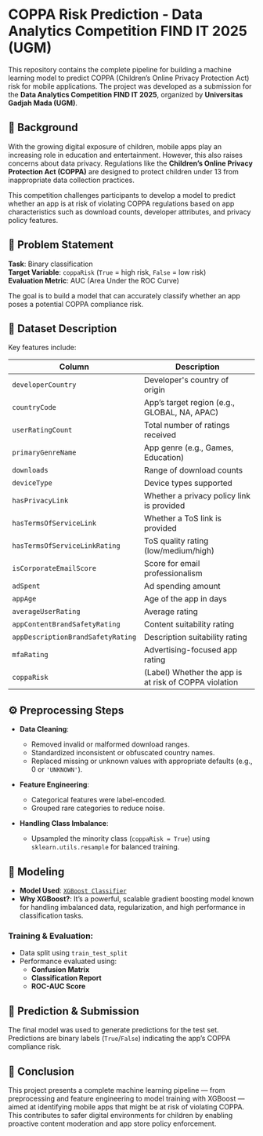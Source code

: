 # COPPA Risk Prediction - Data Analytics Competition FIND IT 2025 (UGM)

This repository contains the complete pipeline for building a machine learning model to predict COPPA (Children’s Online Privacy Protection Act) risk for mobile applications. The project was developed as a submission for the **Data Analytics Competition FIND IT 2025**, organized by **Universitas Gadjah Mada (UGM)**.

## 🧠 Background

With the growing digital exposure of children, mobile apps play an increasing role in education and entertainment. However, this also raises concerns about data privacy. Regulations like the **Children’s Online Privacy Protection Act (COPPA)** are designed to protect children under 13 from inappropriate data collection practices.

This competition challenges participants to develop a model to predict whether an app is at risk of violating COPPA regulations based on app characteristics such as download counts, developer attributes, and privacy policy features.

## 🎯 Problem Statement

**Task**: Binary classification  
**Target Variable**: `coppaRisk` (`True` = high risk, `False` = low risk)  
**Evaluation Metric**: AUC (Area Under the ROC Curve)

The goal is to build a model that can accurately classify whether an app poses a potential COPPA compliance risk.

## 📁 Dataset Description

Key features include:

| Column | Description |
|--------|-------------|
| `developerCountry` | Developer's country of origin |
| `countryCode` | App’s target region (e.g., GLOBAL, NA, APAC) |
| `userRatingCount` | Total number of ratings received |
| `primaryGenreName` | App genre (e.g., Games, Education) |
| `downloads` | Range of download counts |
| `deviceType` | Device types supported |
| `hasPrivacyLink` | Whether a privacy policy link is provided |
| `hasTermsOfServiceLink` | Whether a ToS link is provided |
| `hasTermsOfServiceLinkRating` | ToS quality rating (low/medium/high) |
| `isCorporateEmailScore` | Score for email professionalism |
| `adSpent` | Ad spending amount |
| `appAge` | Age of the app in days |
| `averageUserRating` | Average rating |
| `appContentBrandSafetyRating` | Content suitability rating |
| `appDescriptionBrandSafetyRating` | Description suitability rating |
| `mfaRating` | Advertising-focused app rating |
| `coppaRisk` | (Label) Whether the app is at risk of COPPA violation |

## ⚙️ Preprocessing Steps

- **Data Cleaning**:
  - Removed invalid or malformed download ranges.
  - Standardized inconsistent or obfuscated country names.
  - Replaced missing or unknown values with appropriate defaults (e.g., 0 or `'UNKNOWN'`).

- **Feature Engineering**:
  - Categorical features were label-encoded.
  - Grouped rare categories to reduce noise.

- **Handling Class Imbalance**:
  - Upsampled the minority class (`coppaRisk = True`) using `sklearn.utils.resample` for balanced training.

## 🤖 Modeling

- **Model Used**: [`XGBoost Classifier`](https://xgboost.readthedocs.io/)
- **Why XGBoost?**: It’s a powerful, scalable gradient boosting model known for handling imbalanced data, regularization, and high performance in classification tasks.

### Training & Evaluation:
- Data split using `train_test_split`
- Performance evaluated using:
  - **Confusion Matrix**
  - **Classification Report**
  - **ROC-AUC Score**

## 🧪 Prediction & Submission

The final model was used to generate predictions for the test set. Predictions are binary labels (`True`/`False`) indicating the app’s COPPA compliance risk.

## 📌 Conclusion

This project presents a complete machine learning pipeline — from preprocessing and feature engineering to model training with XGBoost — aimed at identifying mobile apps that might be at risk of violating COPPA. This contributes to safer digital environments for children by enabling proactive content moderation and app store policy enforcement.
